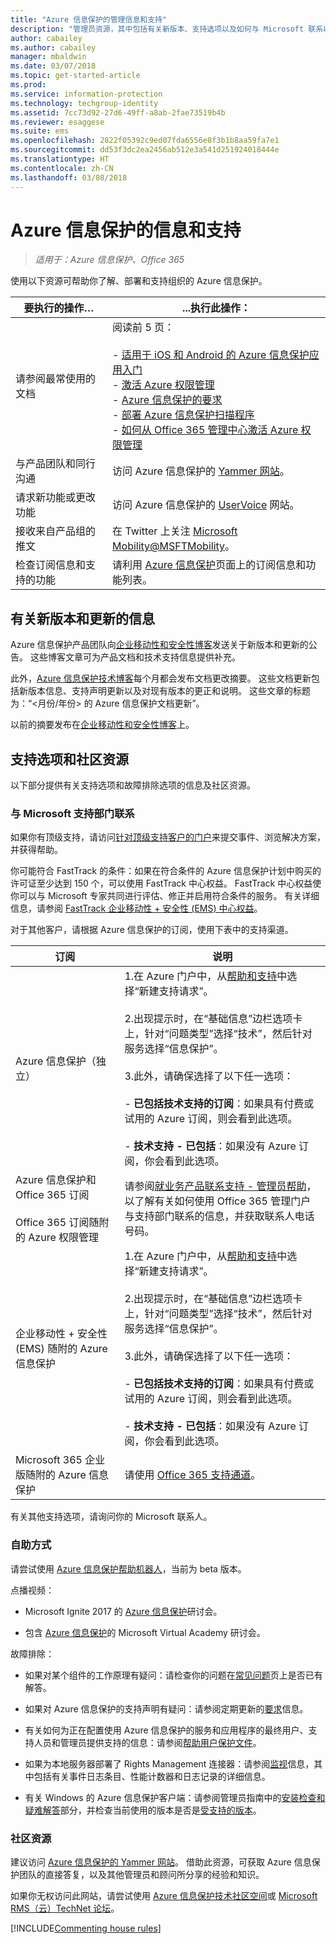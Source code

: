 ```yaml
---
title: "Azure 信息保护的管理信息和支持"
description: "管理员资源，其中包括有关新版本、支持选项以及如何与 Microsoft 联系以报告问题的信息。"
author: cabailey
ms.author: cabailey
manager: mbaldwin
ms.date: 03/07/2018
ms.topic: get-started-article
ms.prod: 
ms.service: information-protection
ms.technology: techgroup-identity
ms.assetid: 7cc73d92-27d6-49ff-a8ab-2fae73519b4b
ms.reviewer: esaggese
ms.suite: ems
ms.openlocfilehash: 2822f05392c9ed07fda6556e8f3b1b8aa59fa7e1
ms.sourcegitcommit: dd53f3dc2ea2456ab512e3a541d251924018444e
ms.translationtype: HT
ms.contentlocale: zh-CN
ms.lasthandoff: 03/08/2018
---
```

# <a name="information-and-support-for-azure-information-protection"></a>Azure 信息保护的信息和支持

>*适用于：Azure 信息保护、Office 365*

使用以下资源可帮助你了解、部署和支持组织的 Azure 信息保护。

|要执行的操作…|...执行此操作：|
|----------------|---------------|
|请参阅最常使用的文档|阅读前 5 页：<br /><br /> - [适用于 iOS 和 Android 的 Azure 信息保护应用入门](../rms-client/mobile-app-get-started.md)<br /> - [激活 Azure 权限管理](../deploy-use/activate-service.md)<br />- [Azure 信息保护的要求](requirements.md) <br />- [部署 Azure 信息保护扫描程序](../deploy-use/deploy-aip-scanner.md)<br />- [如何从 Office 365 管理中心激活 Azure 权限管理](../deploy-use/activate-office365.md)|
|与产品团队和同行沟通|访问 Azure 信息保护的 [Yammer 网站](https://www.yammer.com/AskIPTeam)。|
|请求新功能或更改功能|访问 Azure 信息保护的 [UserVoice](https://msip.uservoice.com) 网站。|
|接收来自产品组的推文|在 Twitter 上关注 [Microsoft Mobility@MSFTMobility](https://twitter.com/MSFTMobility)。|
|检查订阅信息和支持的功能|请利用 [Azure 信息保护](https://azure.microsoft.com/pricing/details/information-protection)页面上的订阅信息和功能列表。|


## <a name="information-about-new-releases-and-updates"></a>有关新版本和更新的信息
Azure 信息保护产品团队向[企业移动性和安全性博客](https://cloudblogs.microsoft.com/enterprisemobility/?product=azure-information-protection)发送关于新版本和更新的公告。 这些博客文章可为产品文档和技术支持信息提供补充。

此外，[Azure 信息保护技术博客](https://aka.ms/AIPblog)每个月都会发布文档更改摘要。 这些文档更新包括新版本信息、支持声明更新以及对现有版本的更正和说明。 这些文章的标题为：“\<月份/年份> 的 Azure 信息保护文档更新”。

以前的摘要发布在[企业移动性和安全性博客](https://cloudblogs.microsoft.com/enterprisemobility/?product=azure-information-protection,azure-rights-management-services&content-type=updates)上。 

## <a name="support-options-and-community-resources"></a>支持选项和社区资源
以下部分提供有关支持选项和故障排除选项的信息及社区资源。

### <a name="to-contact-microsoft-support"></a>与 Microsoft 支持部门联系

如果你有顶级支持，请访问[针对顶级支持客户的门户](https://premier.microsoft.com/)来提交事件、浏览解决方案，并获得帮助。

你可能符合 FastTrack 的条件：如果在符合条件的 Azure 信息保护计划中购买的许可证至少达到 150 个，可以使用 FastTrack 中心权益。 FastTrack 中心权益使你可以与 Microsoft 专家共同进行评估、修正并启用符合条件的服务。 有关详细信息，请参阅 [FastTrack 企业移动性 + 安全性 (EMS) 中心权益](/enterprise-mobility-security/Solutions/fasttrack-center-benefit-process-for-enterprise-mobility-suite-ems)。

对于其他客户，请根据 Azure 信息保护的订阅，使用下表中的支持渠道。

|订阅|说明|
|----------------|---------------|
|Azure 信息保护（独立）|1.在 Azure 门户中，从[帮助和支持](https://portal.azure.com/#blade/Microsoft_Azure_Support/HelpAndSupportBlade)中选择“新建支持请求”。<br /><br />2.出现提示时，在“基础信息”边栏选项卡上，针对“问题类型”选择“技术”，然后针对服务选择“信息保护”。 <br /><br />3.此外，请确保选择了以下任一选项：<br /><br />- **已包括技术支持的订阅**：如果具有付费或试用的 Azure 订阅，则会看到此选项。<br /><br /> - **技术支持 - 已包括**：如果没有 Azure 订阅，你会看到此选项。|
|Azure 信息保护和 Office 365 订阅<br /><br />Office 365 订阅随附的 Azure 权限管理|请参阅[就业务产品联系支持 - 管理员帮助](https://support.office.com/en-us/article/32a17ca7-6fa0-4870-8a8d-e25ba4ccfd4b)，以了解有关如何使用 Office 365 管理门户与支持部门联系的信息，并获取联系人电话号码。|
|企业移动性 + 安全性 (EMS) 随附的 Azure 信息保护|1.在 Azure 门户中，从[帮助和支持](https://portal.azure.com/#blade/Microsoft_Azure_Support/HelpAndSupportBlade)中选择“新建支持请求”。<br /><br />2.出现提示时，在“基础信息”边栏选项卡上，针对“问题类型”选择“技术”，然后针对服务选择“信息保护”。 <br /><br />3.此外，请确保选择了以下任一选项：<br /><br />- **已包括技术支持的订阅**：如果具有付费或试用的 Azure 订阅，则会看到此选项。<br /><br /> - **技术支持 - 已包括**：如果没有 Azure 订阅，你会看到此选项。|
|Microsoft 365 企业版随附的 Azure 信息保护|请使用 [Office 365 支持通道](https://support.office.com/en-us/article/32a17ca7-6fa0-4870-8a8d-e25ba4ccfd4b)。|

有关其他支持选项，请询问你的 Microsoft 联系人。 


### <a name="self-help"></a>自助方式

请尝试使用 [Azure 信息保护帮助机器人](help-bot.md)，当前为 beta 版本。

点播视频：

- Microsoft Ignite 2017 的 [Azure 信息保护](https://myignite.microsoft.com/videos?q=%2522azure%2520information%2520protection%2522)研讨会。

- 包含 [Azure 信息保护](https://mva.microsoft.com/search/SearchResults.aspx#!q=Azure%20Information%20protection)的 Microsoft Virtual Academy 研讨会。

故障排除：

- 如果对某个组件的工作原理有疑问：请检查你的问题在[常见问题](faqs.md)页上是否已有解答。

- 如果对 Azure 信息保护的支持声明有疑问：请参阅定期更新的[要求](requirements-azure-rms.md)信息。

- 有关如何为正在配置使用 Azure 信息保护的服务和应用程序的最终用户、支持人员和管理员提供支持的信息：请参阅[帮助用户保护文件](../deploy-use/help-users.md)。

- 如果为本地服务器部署了 Rights Management 连接器：请参阅[监视](../deploy-use/monitor-rms-connector.md)信息，其中包括有关事件日志条目、性能计数器和日志记录的详细信息。

- 有关 Windows 的 Azure 信息保护客户端：请参阅管理员指南中的[安装检查和疑难解答](../rms-client/client-admin-guide.md#installation-checks-and-troubleshooting)部分，并检查当前使用的版本是否是[受支持的版本](../rms-client/client-version-release-history.md#servicing-information-and-timelines)。

### <a name="community-resources"></a>社区资源

建议访问 [Azure 信息保护的 Yammer 网站](https://www.yammer.com/AskIPTeam)。 借助此资源，可获取 Azure 信息保护团队的直接答复，以及其他管理员和顾问所分享的经验和知识。

如果你无权访问此网站，请尝试使用 [Azure 信息保护技术社区空间](https://techcommunity.microsoft.com/t5/Azure-Information-Protection/bd-p/Azure-Information-Protection)或 [Microsoft RMS（云）TechNet 论坛](https://social.technet.microsoft.com/Forums/en-US/home?forum=rmscloud)。

[!INCLUDE[Commenting house rules](../includes/houserules.md)]
